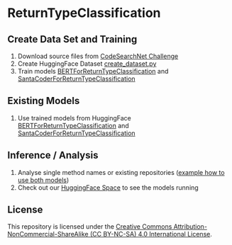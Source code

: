 # ReturnTypeClassification

## Create Data Set and Training
1. Download source files from [CodeSearchNet Challenge](https://github.com/github/CodeSearchNet)
2. Create HuggingFace Dataset [create_dataset.py](create_dataset.py)
3. Train models [BERTForReturnTypeClassification](train_BERTForReturnTypeClassification.py) and [SantaCoderForReturnTypeClassification](train_SantaCoderForReturnTypeClassification.py)
    
## Existing Models   
1. Use trained models from HuggingFace [BERTForReturnTypeClassification](https://huggingface.co/UDE-SE/BERTForReturnTypeClassification) and [SantaCoderForReturnTypeClassification](https://huggingface.co/UDE-SE/SantaCoderForReturnTypeClassification)

## Inference / Analysis
1. Analyse single method names or existing repositories ([example how to use both models](https://huggingface.co/spaces/UDE-SE/ReturnTypePredictor/blob/main/app.py))
2. Check out our [HuggingFace Space](https://huggingface.co/spaces/UDE-SE/ReturnTypePredictor) to see the models running

## License
This repository is licensed under the [Creative Commons Attribution-NonCommercial-ShareAlike (CC BY-NC-SA) 4.0 International License](https://creativecommons.org/licenses/by-nc-sa/4.0/).
